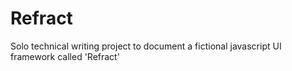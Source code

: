 # Refract
Solo technical writing project to document a fictional javascript UI framework called 'Refract'
